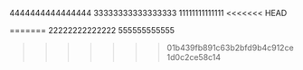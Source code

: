 4444444444444444
33333333333333333
11111111111111
<<<<<<< HEAD

=======
22222222222222
555555555555
>>>>>>> 01b439fb891c63b2bfd9b4c912ce1d0c2ce58c14
